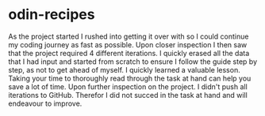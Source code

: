 # odin-recipes

As the project started I rushed into getting it over with so I could continue my 
coding journey as fast as possible.
Upon closer inspection I then saw that the project required 4 different iterations.
I quickly erased all the data that I had input and started from scratch to ensure I 
follow the guide step by step, as not to get ahead of myself.
I quickly learned a valuable lesson. Taking your time to thoroughly read through the
task at hand can help you save a lot of time.
Upon further inspection on the project. I didn't push all iterations to GitHub.
Therefor I did not succed in the task at hand and will endeavour to improve.